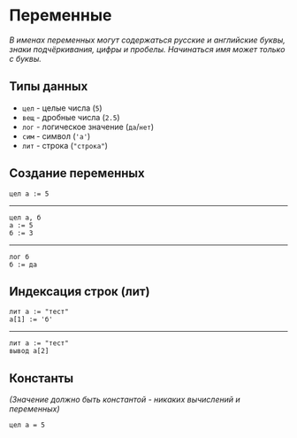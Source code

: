 <h1>Переменные</h1>

<i>В именах переменных могут содержаться русские и английские буквы,
знаки подчёркивания, цифры и пробелы. Начинаться имя может только с буквы.</i>

<h2>Типы данных</h2>

<ul>
  <li><code>цел</code> - целые числа (<code>5</code>)</li>
  <li><code>вещ</code> - дробные числа (<code>2.5</code>)</li>
  <li><code>лог</code> - логическое значение (<code>да</code>/<code>нет</code>)</li>
  <li><code>сим</code> - символ (<code>'а'</code>)</li>
  <li><code>лит</code> - строка (<code>"строка"</code>)</li>
</ul>

<h2>Создание переменных</h2>

```kumir
цел а := 5
```

<hr/>

```kumir
цел а, б
а := 5
б := 3
```

<hr/>

```kumir
лог б
б := да
```

<h2>Индексация строк (лит)</h2>

```kumir
лит а := "тест"
а[1] := 'б'
```

<hr/>

```kumir
лит а := "тест"
вывод а[2]
```

<h2>Константы</h2>

<i>(Значение должно быть константой - никаких вычислений и переменных)</i>

```kumir
цел а = 5
```

